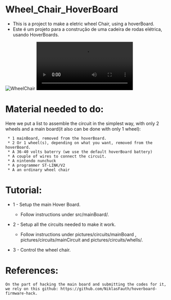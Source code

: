 # Wheel_Chair_HoverBoard
  * This is a project to make a eletric wheel Chair, using a hoverBoard.
  * Este é um projeto para a construção de uma cadeira de rodas elétrica, usando HoverBoards.
  
  ![WheelChair](https://github.com/arcanjolevi/Wheel_Chair_HoverBoard/blob/master/pictures/wheelChair/wheelChair1.jpeg)
  ![WheelChairVideo](https://github.com/arcanjolevi/Wheel_Chair_HoverBoard/blob/master/Videos/whaeel_chair_demonstration.mp4)
  
# Material needed to do:
   
   Here we put a list to assemble the circuit in the simplest way, 
     with only 2 wheels and a main board(it also can be done with only 1 wheel):
     
     * 1 mainBoard, removed from the hoverBoard.
     * 2 Or 1 wheel(s), depending on what you want, removed from the hoverBoard.
     * A 36-40 volts baterry (we use the default hoverBoard battery)
     * A couple of wires to connect the circuit.
     * A nintendo nunchuck
     * A programmer ST-LINK/V2
     * A an ordinary wheel chair

# Tutorial:
   
   * 1 - Setup the main Hover Board.
   
      * Follow instructions under src/mainBoard/.     
      
   * 2 - Setup all the circuits needed to make it work.
   
      * Follow instructions under pictures/circuits/mainBoard , pictures/circuits/mainCircuit and
        pictures/circuits/whells/.  
   
   * 3 - Control the wheel chair.
   
   # References:
   
    On the part of hacking the main board and submitting the codes for it, 
    we rely on this github: https://github.com/NiklasFauth/hoverboard-firmware-hack.
